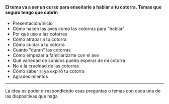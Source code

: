 #### El tema va a ser un curso para enseñarle a hablar a tu cotorra. Temas que seguro tengo que cubrir:

- Presentación/Inicio
- Cómo hacen las aves como las cotorras para "hablar"
- Por qué uso a las cotorras
- Cómo atrapar a tu cotorra
- Cómo cuidar a tu cotorra
- Cuánto "duran" las cotorras
- Cómo empezar a familiarizarte con el ave
- Qué variedad de sonidos puedo esperar de mi cotorra
- No a la crueldad de las cotorras
- Cómo saber si ya expiró tu cotorra
- Agradecimientos

----------
La idea es poder ir respondiendo esas preguntas o temas con cada una de las diapositivas que haga
